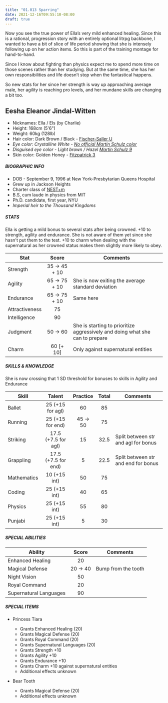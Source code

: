 ```yaml
---
title: "01.013 Sparring"
date: 2021-12-16T09:55:10-08:00
draft: true
---
```


Now you see the true power of Ella’s very mild enhanced healing. Since this is a rational, progression story with an entirely optional litrpg backbone, I wanted to have a bit of slice of life period showing that she is intensely following up on her action items. So this is part of the training montage for hand-to-hand.

Since I know about fighting than physics expect me to spend more time on those scenes rather than her studying. But at the same time, she has her own responsibilities and life doesn’t stop when the fantastical happens. 

So new stats for her since her strength is way up approaching average male, her agility is reaching pro levels, and her mundane skills are changing a bit too. 

## Eesha Eleanor Jindal-Witten

- Nicknames: Ella / Els (by Charlie)
- Height: 168cm (5'6")
- Weight: 60kg (128lb)
- Hair color: Dark Brown / Black - [Fischer-Saller U](https://en.wikipedia.org/wiki/Fischer%E2%80%93Saller_scale)
- *Eye color: Crystalline White - [No official Martin Schulz color](https://en.wikipedia.org/wiki/Martin%E2%80%93Schultz_scale)*
- *Disguised eye color - Light brown / Hazel [Martin Schulz 9](https://en.wikipedia.org/wiki/Martin%E2%80%93Schultz_scale)*
- Skin color: Golden Honey - [Fitzpatrick 3](https://en.wikipedia.org/wiki/Fitzpatrick_scale)

##### BIOGRAPHIC INFO

- DOB - September 9, 1996 at New York-Presbytarian Queens Hospital
- Grew up in Jackson Heights
- Charter class of [NEST+m](https://nestmk12.net/)
- B.S, cum laude in physics from MIT
- Ph.D. candidate, first year, NYU
- *Imperial heir to the Thousand Kingdoms*

##### STATS

Ella is getting a mild bonus to several stats after being crowned. +10 to strength, agility and endurance. She is not aware of them yet since she hasn't put them to the test. +10 to charm when dealing with the supernatural as her crowned status makes them slightly more likely to obey.

| Stat | Score | Comments |
| --- | :---: | --- |
| Strength | 35 &#8594; 45 + 10 |  |
| Agility | 65 &#8594; 75 + 10 | She is now exiting the average standard deviation  |
| Endurance | 65 &#8594; 75 + 10 | Same here |
| Attractiveness | 75 | |
| Intelligence | 90 | |
| Judgment | 50 &#8594; 60 | She is starting to prioritize aggressively and doing what she can to prepare |
| Charm | 60 [+ 10] | Only against supernatural entities |

##### SKILLS & KNOWLEDGE

She is now crossing that 1 SD threshold for bonuses to skills in Agility and Endurance

| Skill | Talent | Practice | Total | Comments |
| --- | :---: | :---: | :---: | ---|
| Ballet | 25 (+15 for agl) | 60 | 85 | |
| Running | 25 (+15 for end) | 45 &#8594; 50 | 75 | |
| Striking | 17.5 (+7.5 for agl) | 15 | 32.5 | Split between str and agl for bonus |
| Grappling | 17.5 (+7.5 for end) | 5 | 22.5 | Split between str and end for bonus |
| Mathematics | 10 (+15 int) | 50 | 75 | |
| Coding | 25 (+15 int) | 40 | 65 |
| Physics | 25 (+15 int) | 55 | 80 | |
| Punjabi | 25 (+15 int) | 5 | 30 | |

##### *SPECIAL ABILITIES*

| Ability | Score | Comments |
| --- | :---: | ---|
| Enhanced Healing | 20 | |
| Magical Defense | 20  &#8594; 40 | Bump from the tooth | 
| Night Vision | 50 | |
| Royal Command | 20 | |
| Supernatural Languages | 90 | |

##### *SPECIAL ITEMS*

* Princess Tiara
    * Grants Enhanced Healing (20)
    * Grants Magical Defense (20)
    * Grants Royal Command (20)
    * Grants Supernatural Languages (20)
    * Grants Strength +10
    * Grants Agility +10
    * Grants Endurance +10
    * Grants Charm +10 against supernatural entities
    * Additional effects unknown

* Bear Tooth
    * Grants Magical Defense (20)
    * Additional effects unknown